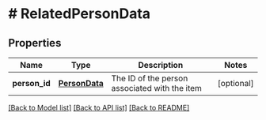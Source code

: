 # # RelatedPersonData

## Properties

Name | Type | Description | Notes
------------ | ------------- | ------------- | -------------
**person_id** | [**PersonData**](PersonData.md) | The ID of the person associated with the item | [optional]

[[Back to Model list]](../../README.md#models) [[Back to API list]](../../README.md#endpoints) [[Back to README]](../../README.md)
